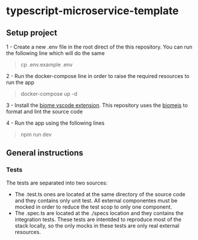 # typescript-microservice-template

## Setup project

1 - Create a new .env file in the root direct of the this repository. You can run the following line which will do the same
> cp .env.example .env

2 - Run the docker-compose line in order to raise the required resources to run the app
> docker-compose up -d 

3 - Install the [biome vscode extension](https://marketplace.visualstudio.com/items?itemName=biomejs.biome). This repository uses the [biomejs](https://biomejs.dev/) to format and lint the source code

4 - Run the app using the following lines
> npm run dev

## General instructions

### Tests
The tests are separated into two sources:
* The .test.ts ones are located at the same directory of the source code and they contains only unit test. All external componentes must be mocked in order to reduce the test scop to only one component.
* The .spec.ts are located at the ./specs location and they contains the integration tests. These tests are intentded to reproduce most of the stack locally, so the only mocks in these tests are only real external resources.
